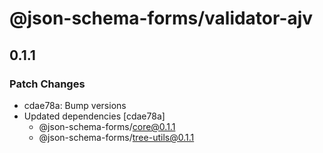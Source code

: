 # @json-schema-forms/validator-ajv

## 0.1.1

### Patch Changes

- cdae78a: Bump versions
- Updated dependencies [cdae78a]
  - @json-schema-forms/core@0.1.1
  - @json-schema-forms/tree-utils@0.1.1
